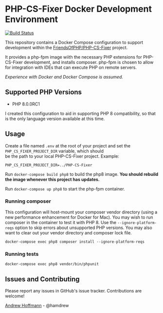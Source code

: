 # PHP-CS-Fixer Docker Development Environment 

[![Build Status](https://travis-ci.org/hamdrew/PHP-CS-Fixer-Docker.svg?branch=master)](https://travis-ci.org/hamdrew/PHP-CS-Fixer-Docker) 
  
This repository contains a Docker Compose configuration to support development within the [FriendsOfPHP/PHP-CS-Fixer](https://github.com/FriendsOfPHP/PHP-CS-Fixer) project.   
   
It provides a php-fpm image wiith the necessary PHP extensions for PHP-CS-Fixer development, and installs composer. php-fpm is chosen to allow for integration with IDEs that can execute PHP on remote servers.  

*Experience with Docker and Docker Compose is assumed.*
   
## Supported PHP Versions  
  
* PHP 8.0.0RC1  
  
I created this configuration to aid in supporting PHP 8 compatibility, so that is the only language version available at this time.  
  
## Usage  
  
Create a file named `.env` at the root of your project and set the `PHP_CS_FIXER_PROJECT_DIR` variable, which should  
be the path to your local PHP-CS-Fixer project. Example:  
  
```  
PHP_CS_FIXER_PROJECT_DIR=../PHP-CS-Fixer  
```  
  
Run `docker-compose build php8` to build the php8 image.  **You should rebuild the image whenever this project has updates.**  
  
Run `docker-compose up php8` to start the php-fpm container.  
  
### Running composer  
  
This configuration will host-mount your composer vendor directory (using a new performance enhancement for Docker for Mac). You may wish to run composer in the container to test it with PHP 8. Use the `--ignore-platform-reqs` option to skip errors about unsupported PHP versions.  You may also want to clear out your vendor directory and composer lock file.  
 
```  
docker-compose exec php8 composer install --ignore-platform-reqs  
```  
  
### Running tests  
  
```  
docker-compose exec php8 vendor/bin/phpunit  
```  
  
## Issues and Contributing  
  
Please report any issues in GitHub's issue tracker. Contributions are welcome!  
  
[Andrew Hoffmann](mailto:andrew.hoffmann.wi@gmail.com) - @hamdrew
